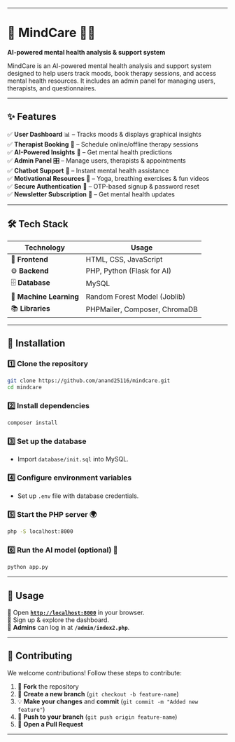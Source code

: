  ---

# 🌿 MindCare 🧠💙  
**AI-powered mental health analysis & support system**  



MindCare is an AI-powered mental health analysis and support system designed to help users track moods, book therapy sessions, and access mental health resources. It includes an admin panel for managing users, therapists, and questionnaires.  

---

## ✨ Features  
✅ **User Dashboard** 📊 – Tracks moods & displays graphical insights  
✅ **Therapist Booking** 🏥 – Schedule online/offline therapy sessions  
✅ **AI-Powered Insights** 🤖 – Get mental health predictions  
✅ **Admin Panel** 🎛️ – Manage users, therapists & appointments  
✅ **Chatbot Support** 💬 – Instant mental health assistance  
✅ **Motivational Resources** 🎥 – Yoga, breathing exercises & fun videos  
✅ **Secure Authentication** 🔐 – OTP-based signup & password reset  
✅ **Newsletter Subscription** 📩 – Get mental health updates  

---

## 🛠 Tech Stack  
| **Technology** | **Usage** |
|--------------|----------|
| 🎨 **Frontend** | HTML, CSS, JavaScript |
| ⚙️ **Backend** | PHP, Python (Flask for AI) |
| 🗄 **Database** | MySQL |
| 🤖 **Machine Learning** | Random Forest Model (Joblib) |
| 📚 **Libraries** | PHPMailer, Composer, ChromaDB |

---

## 🚀 Installation  

### 1️⃣ Clone the repository  
```bash
git clone https://github.com/anand25116/mindcare.git
cd mindcare
```  

### 2️⃣ Install dependencies  
```bash
composer install
```  

### 3️⃣ Set up the database  
- Import `database/init.sql` into MySQL.  

### 4️⃣ Configure environment variables  
- Set up `.env` file with database credentials.  

### 5️⃣ Start the PHP server 🌍  
```bash
php -S localhost:8000
```  

### 6️⃣ Run the AI model (optional) 🤖  
```bash
python app.py
```  

---

## 🎯 Usage  
🔹 Open **[`http://localhost:8000`](http://localhost:8000)** in your browser.  
🔹 Sign up & explore the dashboard.  
🔹 **Admins** can log in at **`/admin/index2.php`**.  

---

## 🤝 Contributing  

We welcome contributions! Follow these steps to contribute:  

1. 🍴 **Fork** the repository  
2. 🌱 **Create a new branch** (`git checkout -b feature-name`)  
3. 💡 **Make your changes** and **commit** (`git commit -m "Added new feature"`)  
4. 🚀 **Push to your branch** (`git push origin feature-name`)  
5. 📨 **Open a Pull Request**  

---
